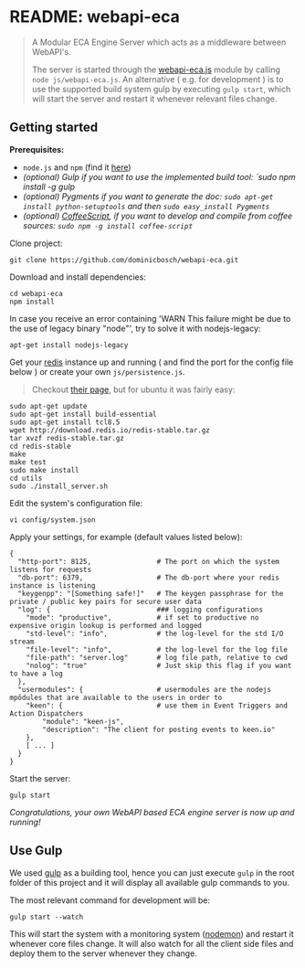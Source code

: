 README: webapi-eca
==================
> A Modular ECA Engine Server which acts as a middleware between WebAPI's.
> 
> The server is started through the [webapi-eca.js](webapi-eca.html) module by calling
> `node js/webapi-eca.js`.
> An alternative ( e.g. for development ) is to use the supported build system gulp
> by executing `gulp start`, which will start the server and restart it whenever relevant
> files change.


Getting started
---------------

**Prerequisites:**

 - `node.js` and `npm` (find it [here](http://nodejs.org/))
 - *(optional) Gulp if you want to use the implemented build tool:
    `sudo npm install -g gulp*
 - *(optional) Pygments if you want to generate the doc:
    `sudo apt-get install python-setuptools` and then 
    `sudo easy_install Pygments`*
 - *(optional) [CoffeeScript](http://coffeescript.org/), if you want to develop
        and compile from coffee sources: `sudo npm -g install coffee-script`*
 
Clone project:

    git clone https://github.com/dominicbosch/webapi-eca.git

Download and install dependencies:

    cd webapi-eca
    npm install
    
In case you receive an error containing 'WARN This failure might be due to the use of legacy binary "node"', try to solve it with nodejs-legacy: 

    apt-get install nodejs-legacy

Get your [redis](http://redis.io/) instance up and running ( and find the port for the config file below ) or create your own `js/persistence.js`.

> Checkout [their page](http://redis.io/), but for ubuntu it was fairly easy:

    sudo apt-get update
    sudo apt-get install build-essential
    sudo apt-get install tcl8.5
    wget http://download.redis.io/redis-stable.tar.gz
    tar xvzf redis-stable.tar.gz
    cd redis-stable
    make
    make test
    sudo make install
    cd utils
    sudo ./install_server.sh


Edit the system's configuration file:

    vi config/system.json

Apply your settings, for example (default values listed below):

    {
      "http-port": 8125,                # The port on which the system listens for requests
      "db-port": 6379,                  # The db-port where your redis instance is listening
      "keygenpp": "[Something safe!]"   # The keygen passphrase for the private / public key pairs for secure user data
      "log": {                          ### logging configurations
        "mode": "productive",           # if set to productive no expensive origin lookup is performed and logged
        "std-level": "info",            # the log-level for the std I/O stream
        "file-level": "info",           # the log-level for the log file
        "file-path": "server.log"       # log file path, relative to cwd
        "nolog": "true"                 # Just skip this flag if you want to have a log
      },
      "usermodules": {                  # usermodules are the nodejs mpôdules that are available to the users in order to
        "keen": {                       # use them in Event Triggers and Action Dispatchers
            "module": "keen-js",
            "description": "The client for posting events to keen.io"
        },
        [ ... ]
      }
    }

Start the server:

    gulp start
    
*Congratulations, your own WebAPI based ECA engine server is now up and running!*


Use Gulp
--------
 
We used [gulp](http://gulpjs.com/) as a building tool, hence you can just execute `gulp`
in the root folder of this project and it will display all available gulp commands to you.

The most relevant command for development will be:

    gulp start --watch

This will start the system with a monitoring system ([nodemon](http://nodemon.io/)) and
restart it whenever core files change.
It will also watch for all the client side files and deploy them to the server whenever they change.
